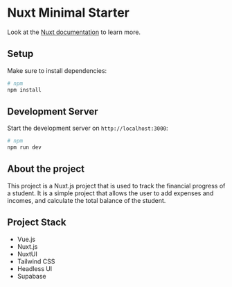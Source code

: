 # Nuxt Minimal Starter

Look at the [Nuxt documentation](https://nuxt.com/docs/getting-started/introduction) to learn more.

## Setup

Make sure to install dependencies:

```bash
# npm
npm install
```

## Development Server

Start the development server on `http://localhost:3000`:

```bash
# npm
npm run dev
```

## About the project
This project is a Nuxt.js project that is used to track the financial progress of a student. It is a simple project that allows the user to add expenses and incomes, and calculate the total balance of the student.


## Project Stack 
- Vue.js
- Nuxt.js
- NuxtUI
- Tailwind CSS
- Headless UI
- Supabase
